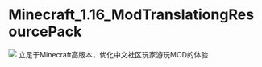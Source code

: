 # Minecraft_1.16_ModTranslationgResourcePack
<a href="https://sm.ms/image/rawFxdSXUeVQAlL" target="_blank"><img src="https://i.loli.net/2020/08/20/rawFxdSXUeVQAlL.png" ></a>
立足于Minecraft高版本，优化中文社区玩家游玩MOD的体验
